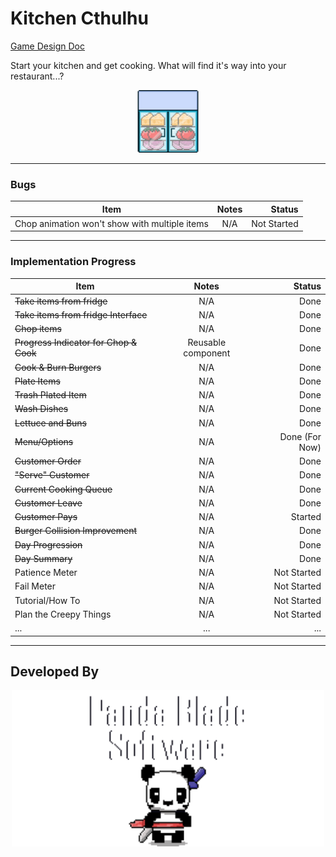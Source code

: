 # Kitchen Cthulhu

[Game Design Doc](https://docs.google.com/document/d/1V6WJQ0nylHAiPOP4INVv6p-xo8GPl4U6ZOB27i1bJR8/edit#heading=h.ed7osj5yobct)

Start your kitchen and get cooking. What will find it's way into your restaurant...?

<p align = "center">
    <img src="sprite_assets\kitchen\spr_fridge.png" width=100>
</p>

---
### Bugs
| Item | Notes | Status |
|----------|:-------------:|------:|
| Chop animation won't show with multiple items | N/A | Not Started |

---

### Implementation Progress
| Item | Notes | Status |
|----------|:-------------:|------:|
| ~~Take items from fridge~~ | N/A | Done |
| ~~Take items from fridge Interface~~ | N/A | Done |
| ~~Chop items~~ | N/A | Done |
| ~~Progress Indicator for Chop & Cook~~ | Reusable component | Done |
| ~~Cook & Burn Burgers~~ | N/A | Done |
| ~~Plate Items~~ | N/A | Done |
| ~~Trash Plated Item~~ | N/A | Done |
| ~~Wash Dishes~~ | N/A | Done |
| ~~Lettuce and Buns~~ | N/A | Done |
| ~~Menu/Options~~ | N/A | Done (For Now) |
| ~~Customer Order~~ | N/A | Done |
| ~~"Serve" Customer~~ | N/A | Done |
| ~~Current Cooking Queue~~ | N/A | Done |
| ~~Customer Leave~~ | N/A | Done |
| ~~Customer Pays~~ | N/A | Started |
| ~~Burger Collision Improvement~~ | N/A | Done |
| ~~Day Progression~~ | N/A | Done |
| ~~Day Summary~~ | N/A | Done |
| Patience Meter | N/A | Not Started |
| Fail Meter | N/A | Not Started |
| Tutorial/How To | N/A | Not Started |
| Plan the Creepy Things | N/A | Not Started |
| ... | ... | ... |

---

## Developed By
<p align = "center">
    <img src="./sprite_assets/panda_blade/spr_panda_blade_software_panda.png" width=500>
</p>